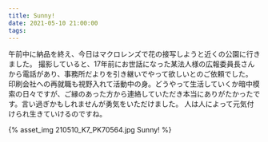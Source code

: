 ```yaml
---
title: Sunny!
date: 2021-05-10 21:00:00
tags:
---
```


午前中に納品を終え、今日はマクロレンズで花の接写しようと近くの公園に行きました。
撮影していると、17年前にお世話になった某法人様の広報委員長さんから電話があり、事務所だよりを引き継いでやって欲しいとのご依頼でした。
印刷会社への再就職も視野入れて活動中の身。どうやって生活していくか暗中模索の日々ですが、ご縁のあった方から連絡していただき本当にありがたかったです。言い過ぎかもしれませんが勇気をいただけました。
人は人によって元気付けられ生きていけるのですね。

{% asset_img 210510_K7_PK70564.jpg Sunny! %}